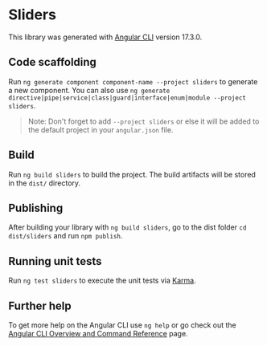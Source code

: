 # Sliders

This library was generated with [Angular CLI](https://github.com/angular/angular-cli) version 17.3.0.

## Code scaffolding

Run `ng generate component component-name --project sliders` to generate a new component. You can also use `ng generate directive|pipe|service|class|guard|interface|enum|module --project sliders`.
> Note: Don't forget to add `--project sliders` or else it will be added to the default project in your `angular.json` file. 

## Build

Run `ng build sliders` to build the project. The build artifacts will be stored in the `dist/` directory.

## Publishing

After building your library with `ng build sliders`, go to the dist folder `cd dist/sliders` and run `npm publish`.

## Running unit tests

Run `ng test sliders` to execute the unit tests via [Karma](https://karma-runner.github.io).

## Further help

To get more help on the Angular CLI use `ng help` or go check out the [Angular CLI Overview and Command Reference](https://angular.io/cli) page.
